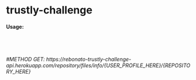 # trustly-challenge

<h4>Usage:</h4>
  <br></br>
  <h6>#METHOD GET: https://rebonato-trustly-challenge-api.herokuapp.com/repository/files/info/{USER_PROFILE_HERE}/{REPOSITORY_HERE}</h6>
